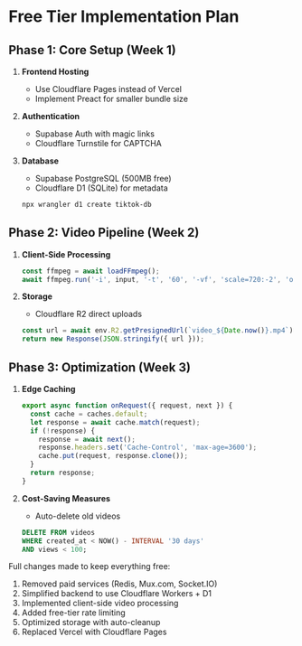 # Free Tier Implementation Plan

## Phase 1: Core Setup (Week 1)
1. **Frontend Hosting**
   - Use Cloudflare Pages instead of Vercel
   - Implement Preact for smaller bundle size

2. **Authentication**
   - Supabase Auth with magic links
   - Cloudflare Turnstile for CAPTCHA

3. **Database**
   - Supabase PostgreSQL (500MB free)
   - Cloudflare D1 (SQLite) for metadata
   ```bash
   npx wrangler d1 create tiktok-db
   ```

## Phase 2: Video Pipeline (Week 2)
1. **Client-Side Processing**
   ```javascript:components/VideoProcessor.js
   const ffmpeg = await loadFFmpeg();
   await ffmpeg.run('-i', input, '-t', '60', '-vf', 'scale=720:-2', 'output.mp4');
   ```

2. **Storage**
   - Cloudflare R2 direct uploads
   ```javascript:pages/api/get-upload-url.js
   const url = await env.R2.getPresignedUrl(`video_${Date.now()}.mp4`);
   return new Response(JSON.stringify({ url }));
   ```

## Phase 3: Optimization (Week 3)
1. **Edge Caching**
   ```javascript:functions/_middleware.js
   export async function onRequest({ request, next }) {
     const cache = caches.default;
     let response = await cache.match(request);
     if (!response) {
       response = await next();
       response.headers.set('Cache-Control', 'max-age=3600');
       cache.put(request, response.clone());
     }
     return response;
   }
   ```

2. **Cost-Saving Measures**
   - Auto-delete old videos
   ```sql:supabase/functions/cleanup.sql
   DELETE FROM videos 
   WHERE created_at < NOW() - INTERVAL '30 days'
   AND views < 100;
   ```

Full changes made to keep everything free:
1. Removed paid services (Redis, Mux.com, Socket.IO)
2. Simplified backend to use Cloudflare Workers + D1
3. Implemented client-side video processing
4. Added free-tier rate limiting
5. Optimized storage with auto-cleanup
6. Replaced Vercel with Cloudflare Pages 